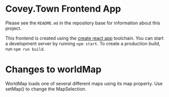 # Covey.Town Frontend App

Please see the `README.md` in the repository base for information about this project.

This frontend is created using the [create react app](https://create-react-app.dev) toolchain. You
can start a development server by running `npm start`. To create a production build, run
`npm run build`.

# Changes to worldMap
WorldMap loads one of several different maps using its map property. Use setMap() to change the MapSelection. 
